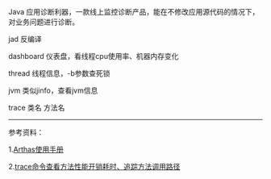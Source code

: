 Java 应用诊断利器，一款线上监控诊断产品，能在不修改应用源代码的情况下，对业务问题进行诊断。

jad 反编译

dashboard 仪表盘，看线程cpu使用率、机器内存变化

thread 线程信息，-b参数查死锁

jvm 类似jinfo，查看jvm信息

trace 类名 方法名

---

参考资料：

1.[Arthas使用手册](https://arthas.aliyun.com/doc/quick-start.html)

2.[trace命令查看方法性能开销耗时、追踪方法调用路径](https://blog.csdn.net/qq_37279783/article/details/128277011)
